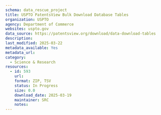 ```yaml
---
schema: data_rescue_project 
title: USPTO PatentsView Bulk Download Database Tables
organization: USPTO
agency: Department of Commerce
websites: uspto.gov
data_source: https://patentsview.org/download/data-download-tables
description: 
last_modified: 2025-03-22
metadata_available: Yes
metadata_url: 
category:
  - Science & Research 
resources:
  - id: 593
    url: 
    format: ZIP, TSV
    status: In Progress
    size: 0.0
    download_date: 2025-03-19
    maintainer: SRC
    notes: 
---
```


